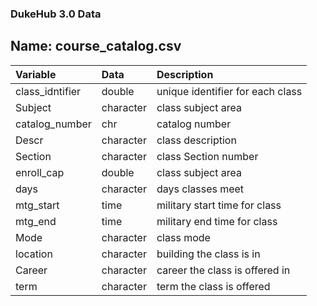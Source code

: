 
### DukeHub 3.0 Data 

## Name: course_catalog.csv

|Variable         |Data         |Description |
|:----------------|:-----------|:--------------------|
|class_idntifier| double| unique identifier for each class|
|Subject    | character|class subject area| 
|catalog_number   |chr |catalog number| 
|Descr   | character|class description| 
|Section    | character| class Section number| 
|enroll_cap   | double|class subject area| 
|days  | character| days classes meet| 
|mtg_start   | time| military start time for class| 
|mtg_end   | time| military end time for class| 
|Mode   | character | class mode |
|location   | character | building the class is in |
|Career  | character | career the class is offered in|
|term  | character | term the class is offered |
